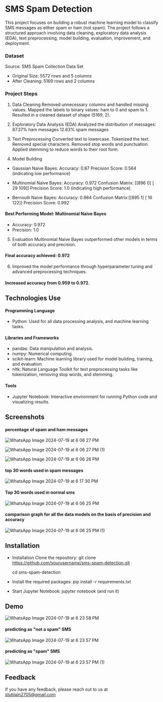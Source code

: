 # SMS Spam Detection

This project focuses on building a robust machine learning model to classify SMS messages as either spam or ham (not spam). The project follows a structured approach involving data cleaning, exploratory data analysis (EDA), text preprocessing, model building, evaluation, improvement, and deployment.

### Dataset
Source: SMS Spam Collection Data Set
- Original Size: 5572 rows and 5 columns
- After Cleaning: 5169 rows and 2 columns

### Project Steps
1. Data Cleaning
Removed unnecessary columns and handled missing values.
Mapped the labels to binary values: ham to 0 and spam to 1.
Resulted in a cleaned dataset of shape (5169, 2).
2. Exploratory Data Analysis (EDA)
Analyzed the distribution of messages:
87.37% ham messages
12.63% spam messages
3. Text Preprocessing
Converted text to lowercase.
Tokenized the text.
Removed special characters.
Removed stop words and punctuation.
Applied stemming to reduce words to their root form.

4. Model Building

- Gaussian Naive Bayes:
Accuracy: 0.87
Precision Score: 0.564 (indicating low performance)


- Multinomial Naive Bayes:
Accuracy: 0.972
Confusion Matrix:
[[896   0]
 [ 29 109]]
Precision Score: 1.0 (indicating high performance)

- Bernoulli Naive Bayes:
Accuracy: 0.984
Confusion Matrix:[[895   1]
 [ 16 122]]
Precision Score: 0.992

#### Best Performing Model: Multinomial Naive Bayes
- Accuracy: 0.972
- Precision: 1.0

5. Evaluation
Multinomial Naive Bayes outperformed other models in terms of both accuracy and precision.
#### Final accuracy achieved: 0.972
6. Improved the model performance through hyperparameter tuning and advanced preprocessing techniques.
#### Increased accuracy from 0.959 to 0.972.





## Technologies Use
#### Programming Language
- Python: Used for all data processing  analysis, and machine learning tasks.
#### Libraries and Frameworks
- pandas: Data manipulation and analysis.
- numpy: Numerical computing.
- scikit-learn: Machine learning library used for model building, training, and evaluation.
- nltk: Natural Language Toolkit for text preprocessing tasks like tokenization, removing stop words, and stemming.

#### Tools
- Jupyter Notebook: Interactive environment for running Python code and visualizing results.

## Screenshots
#### percentage of spam and ham messages
![WhatsApp Image 2024-07-19 at 6 06 27 PM](https://github.com/user-attachments/assets/80b0f2aa-dddd-4167-a7ee-6afb40f8d603)

![WhatsApp Image 2024-07-19 at 6 06 27 PM (1)](https://github.com/user-attachments/assets/05f9e45e-bd8e-49eb-9304-de2d42bbc2e1)


![WhatsApp Image 2024-07-19 at 6 06 26 PM](https://github.com/user-attachments/assets/a2a8a2cf-0fbe-4f07-a24f-0b1efb1901c0)

#### top 30 words used in spam messages
![WhatsApp Image 2024-07-19 at 6 17 30 PM](https://github.com/user-attachments/assets/b9724b89-5f96-4b47-a0bf-d5ad7e9f99c1)


#### Top 30 words used in normal sms
![WhatsApp Image 2024-07-19 at 6 06 25 PM](https://github.com/user-attachments/assets/561c0d3c-6b33-40d9-9f8a-3ca58be81c87)

#### comparison graph for all the data models on the basis of precision and accuracy
![WhatsApp Image 2024-07-19 at 6 06 25 PM (1)](https://github.com/user-attachments/assets/f73c45a9-7146-48ac-9684-72eb0192e426)



## Installation
- Installation
  Clone the repository:
  git clone https://github.com/yourusername/sms-spam-detection.git


  cd sms-spam-detection

- Install the required packages:
  pip install -r requirements.txt

- Start Jupyter Notebook:
  jupyter notebook (and run it)

## Demo

![WhatsApp Image 2024-07-19 at 6 23 58 PM](https://github.com/user-attachments/assets/ad20a757-6ff8-43d4-a391-648182f888d0)
#### predicting as "not a spam" SMS
![WhatsApp Image 2024-07-19 at 6 23 57 PM](https://github.com/user-attachments/assets/703c2c7f-ed72-48aa-af63-dcf66de8688b)
#### predicting as "spam" SMS
![WhatsApp Image 2024-07-19 at 6 23 57 PM (1)](https://github.com/user-attachments/assets/f7de3ae1-5511-416d-b3a1-f192fe7f87a4)



    

## Feedback

If you have any feedback, please reach out to us at stutijain2705@gmail.com

